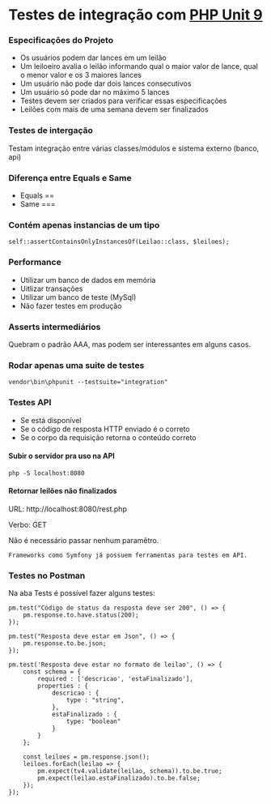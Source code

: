 # Testes de integração com [PHP Unit 9](https://phpunit.de)

### Especificações do Projeto
- Os usuários podem dar lances em um leilão
- Um leiloeiro avalia o leilão informando qual o maior valor de lance, qual o menor valor e os 3 maiores lances
- Um usuário não pode dar dois lances consecutivos
- Um usuário só pode dar no máximo 5 lances
- Testes devem ser criados para verificar essas especificações
- Leilões com mais de uma semana devem ser finalizados

### Testes de intergação
Testam integração entre várias classes/módulos e sistema externo (banco, api)

### Diferença entre Equals e Same
- Equals ==
- Same ===

### Contém apenas instancias de um tipo
```
self::assertContainsOnlyInstancesOf(Leilao::class, $leiloes);
```

### Performance
- Utilizar um banco de dados em memória
- Uitlizar transações
- Utilizar um banco de teste (MySql)
- Não fazer testes em produção

### Asserts intermediários
Quebram o padrão AAA, mas podem ser interessantes em alguns casos.

### Rodar apenas uma suite de testes
```
vendor\bin\phpunit --testsuite="integration"
```

### Testes API
- Se está disponível
- Se o código de resposta HTTP enviado é o correto
- Se o corpo da requisição retorna o conteúdo correto

#### Subir o servidor pra uso na API
```
php -S localhost:8080
```

#### Retornar leilões não finalizados
URL: http://localhost:8080/rest.php

Verbo: GET

Não é necessário passar nenhum paramêtro.

```
Frameworks como Symfony já possuem ferramentas para testes em API.
```

### Testes no Postman
Na aba Tests é possível fazer alguns testes:

```
pm.test("Código de status da resposta deve ser 200", () => {
    pm.response.to.have.status(200);
});

pm.test("Resposta deve estar em Json", () => {
    pm.response.to.be.json;
});

pm.test('Resposta deve estar no formato de leilao', () => {
    const schema = {
        required : ['descricao', 'estaFinalizado'],
        properties : {
            descricao : {
                type : "string",
            }, 
            estaFinalizado : {
                type: "boolean"
            }
        }
    };

    const leiloes = pm.response.json();
    leiloes.forEach(leilao => {
        pm.expect(tv4.validate(leilao, schema)).to.be.true;
        pm.expect(leilao.estaFinalizado).to.be.false;
    });
});
```
